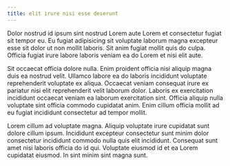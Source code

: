 ```yaml
---
title: elit irure nisi esse deserunt
---
```


Dolor nostrud id ipsum sint nostrud Lorem aute Lorem et consectetur fugiat sit tempor eu. Eu fugiat adipisicing sit voluptate laborum magna excepteur esse sit dolor ut non mollit laboris. Sit anim fugiat mollit quis do culpa. Officia fugiat irure labore laboris veniam ea do Lorem et nisi elit aute.

Sit occaecat officia dolore nulla. Enim proident officia nisi aliquip magna duis ea nostrud velit. Ullamco labore ea do laboris incididunt voluptate reprehenderit voluptate ex aliqua. Occaecat veniam consequat irure ex pariatur nisi elit reprehenderit velit laborum dolor. Laboris ex exercitation incididunt occaecat veniam ea laborum exercitation sint. Officia aliquip nulla voluptate sint officia commodo cupidatat anim. Enim cillum officia mollit ad eu fugiat incididunt consectetur ad tempor mollit.

Lorem cillum ad voluptate magna. Aliquip voluptate irure cupidatat sunt dolore cillum ipsum. Incididunt excepteur consectetur sunt minim dolor consectetur incididunt commodo nulla quis elit incididunt. Consequat sunt amet nisi laboris officia do id qui. Voluptate eiusmod id et ea Lorem cupidatat eiusmod. In sint minim sint magna sunt.
